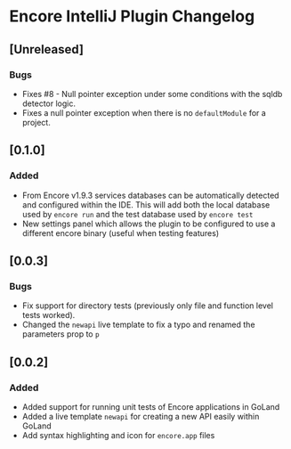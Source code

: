 <!-- Keep a Changelog guide -> https://keepachangelog.com -->

# Encore IntelliJ Plugin Changelog

## [Unreleased]
### Bugs
- Fixes #8 - Null pointer exception under some conditions with the sqldb detector logic.
- Fixes a null pointer exception when there is no `defaultModule` for a project.

## [0.1.0]
### Added
- From Encore v1.9.3 services databases can be automatically detected and configured within the IDE.
  This will add both the local database used by `encore run` and the test database used by `encore test`
- New settings panel which allows the plugin to be configured to use a different encore binary (useful when testing features)

## [0.0.3]
### Bugs
- Fix support for directory tests (previously only file and function level tests worked).
- Changed the `newapi` live template to fix a typo and renamed the parameters prop to `p`

## [0.0.2]
### Added
- Added support for running unit tests of Encore applications in GoLand
- Added a live template `newapi` for creating a new API easily within GoLand
- Add syntax highlighting and icon for `encore.app` files
